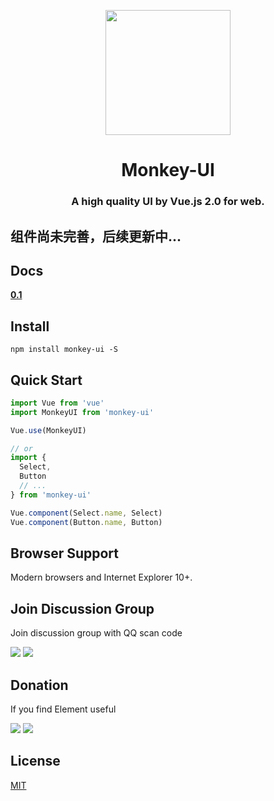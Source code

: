 <p align="center">
  <a href="https://ant.design">
    <img width="200" src="https://chengllnice.github.io/static/images/monkey-ui/monkey-ui.svg">
  </a>
</p>

<h1 align="center">Monkey-UI</h1>
<h3 align="center">A high quality UI by Vue.js 2.0 for web.</h3>

## 组件尚未完善，后续更新中...

## Docs

**[0.1](https://chengllnice.github.io/monkey-ui/)**


## Install
```shell
npm install monkey-ui -S
```

## Quick Start
``` javascript
import Vue from 'vue'
import MonkeyUI from 'monkey-ui'

Vue.use(MonkeyUI)

// or
import {
  Select,
  Button
  // ...
} from 'monkey-ui'

Vue.component(Select.name, Select)
Vue.component(Button.name, Button)
```

## Browser Support
Modern browsers and Internet Explorer 10+.


## Join Discussion Group

Join discussion group with QQ scan code

<img src="https://chengllnice.github.io/static/images/monkey-ui/monkey-ui-qq.jpg" />
<img src="https://chengllnice.github.io/static/images/monkey-ui/monkey-ui-wechat.png" />


## Donation

If you find Element useful

<img src="https://chengllnice.github.io/static/images/monkey-ui/monkey-ui-pay-wechat.jpg" />
<img src="https://chengllnice.github.io/static/images/monkey-ui/monkey-ui-pay-al.png" />


## License
[MIT](LICENSE)

